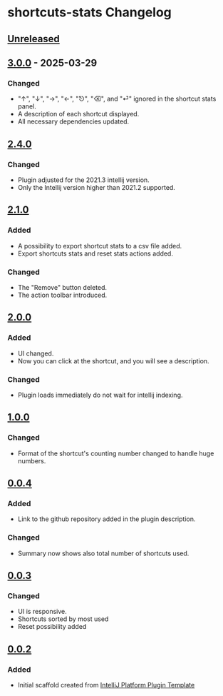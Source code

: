 <!-- Keep a Changelog guide -> https://keepachangelog.com -->

# shortcuts-stats Changelog

## [Unreleased]

## [3.0.0] - 2025-03-29

### Changed

- "↑", "↓", "→", "←", "⎋", "⌫", and "⏎" ignored in the shortcut stats panel.
- A description of each shortcut displayed.
- All necessary dependencies updated.

## [2.4.0]

### Changed

- Plugin adjusted for the 2021.3 intellij version.
- Only the Intellij version higher than 2021.2 supported.

## [2.1.0]

### Added

- A possibility to export shortcut stats to a csv file added.
- Export shortcuts stats and reset stats actions added.

### Changed

- The "Remove" button deleted.
- The action toolbar introduced.

## [2.0.0]

### Added

- UI changed.
- Now you can click at the shortcut, and you will see a description.

### Changed

- Plugin loads immediately do not wait for intellij indexing.

## [1.0.0]

### Changed

- Format of the shortcut's counting number changed to handle huge numbers.

## [0.0.4]

### Added

- Link to the github repository added in the plugin description.

### Changed

- Summary now shows also total number of shortcuts used.

## [0.0.3]

### Changed

- UI is responsive.
- Shortcuts sorted by most used
- Reset possibility added

## [0.0.2]

### Added

- Initial scaffold created from [IntelliJ Platform Plugin Template](https://github.com/JetBrains/intellij-platform-plugin-template)

[Unreleased]: https://github.com/borowskimarcin/shortcuts-stats/compare/v3.0.0...HEAD
[3.0.0]: https://github.com/borowskimarcin/shortcuts-stats/compare/v2.4.0...v3.0.0
[2.4.0]: https://github.com/borowskimarcin/shortcuts-stats/compare/v2.1.0...v2.4.0
[2.1.0]: https://github.com/borowskimarcin/shortcuts-stats/compare/v2.0.0...v2.1.0
[2.0.0]: https://github.com/borowskimarcin/shortcuts-stats/compare/v1.0.0...v2.0.0
[1.0.0]: https://github.com/borowskimarcin/shortcuts-stats/compare/v0.0.4...v1.0.0
[0.0.4]: https://github.com/borowskimarcin/shortcuts-stats/compare/v0.0.3...v0.0.4
[0.0.3]: https://github.com/borowskimarcin/shortcuts-stats/compare/v0.0.2...v0.0.3
[0.0.2]: https://github.com/borowskimarcin/shortcuts-stats/commits/v0.0.2
